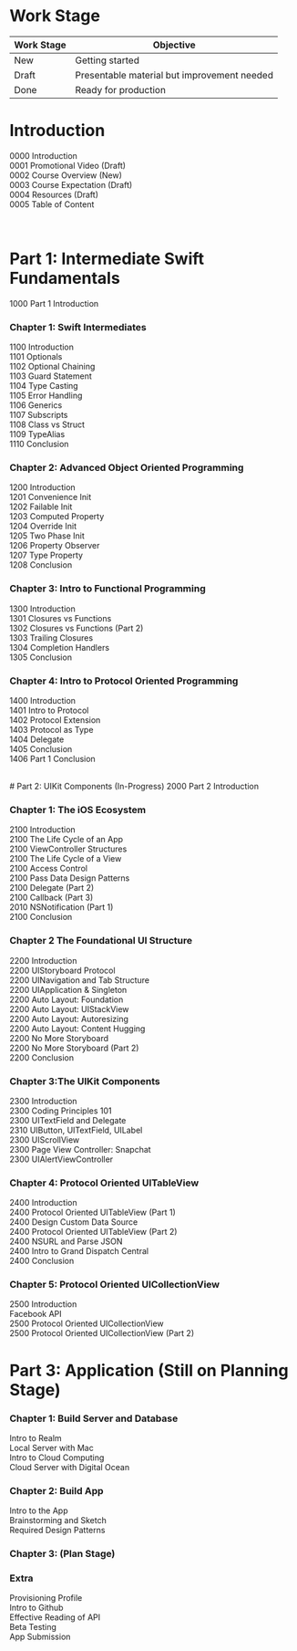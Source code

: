 # Work Stage
| Work Stage | Objective |
| --- | ---|
| New | Getting started |
| Draft | Presentable material but improvement needed |
| Done | Ready for production |



# Introduction
0000 Introduction
<br>0001 Promotional Video (Draft)
<br>0002 Course Overview (New)
<br>0003 Course Expectation (Draft)
<br>0004 Resources (Draft)
<br>0005 Table of Content

<br>

# Part 1: Intermediate Swift Fundamentals
1000 Part 1 Introduction

### Chapter 1: Swift Intermediates
1100 Introduction
  <br>1101 Optionals
  <br>1102 Optional Chaining
  <br>1103 Guard Statement
  <br>1104 Type Casting
  <br>1105 Error Handling
  <br>1106 Generics
  <br>1107 Subscripts
  <br>1108 Class vs Struct
  <br>1109 TypeAlias
   <br> 1110 Conclusion

### Chapter 2: Advanced Object Oriented Programming
  1200 Introduction
  <br>1201 Convenience Init
  <br>1202 Failable Init
  <br>1203 Computed Property
  <br>1204 Override Init
  <br>1205 Two Phase Init
  <br>1206 Property Observer
  <br>1207 Type Property
  <br>1208 Conclusion

###  Chapter 3: Intro to Functional Programming
  1300 Introduction
  <br>1301 Closures vs Functions
  <br>1302 Closures vs Functions (Part 2)
  <br>1303 Trailing Closures
  <br>1304 Completion Handlers
  <br>1305 Conclusion

### Chapter 4: Intro to Protocol Oriented Programming
 1400 Introduction
  <br>1401 Intro to Protocol
  <br>1402 Protocol Extension
  <br>1403 Protocol as Type
  <br>1404 Delegate
  <br>1405 Conclusion
  <br>1406 Part 1 Conclusion

  <br>
# Part 2: UIKit Components (In-Progress)
2000 Part 2 Introduction

### Chapter 1: The iOS Ecosystem
2100 Introduction
<br>2100 The Life Cycle of an App
<br>2100 ViewController Structures
<br>2100 The Life Cycle of a View
<br>2100 Access Control
<br>2100 Pass Data Design Patterns
<br>2100 Delegate (Part 2)
<br>2100 Callback (Part 3)
<br>2010 NSNotification (Part 1)
<br>2100 Conclusion

### Chapter 2 The Foundational UI Structure
2200 Introduction
<br>2200 UIStoryboard Protocol
<br>2200 UINavigation and Tab Structure
<br>2200 UIApplication & Singleton
<br>2200 Auto Layout: Foundation
<br>2200 Auto Layout: UIStackView
<br>2200 Auto Layout: Autoresizing
<br>2200 Auto Layout: Content Hugging
<br>2200 No More Storyboard
<br>2200 No More Storyboard (Part 2)
<br>2200 Conclusion

### Chapter 3:The UIKit Components
2300 Introduction
<br>2300 Coding Principles 101
<br>2300 UITextField and Delegate
<br>2310 UIButton, UITextField, UILabel
<br>2300 UIScrollView
<br>2300 Page View Controller: Snapchat
<br>2300 UIAlertViewController

### Chapter 4: Protocol Oriented UITableView
2400 Introduction
<br>2400 Protocol Oriented UITableView (Part 1)
<br>2400 Design Custom Data Source
<br>2400 Protocol Oriented UITableView (Part 2)
<br>2400 NSURL and Parse JSON
<br>2400 Intro to Grand Dispatch Central
<br>2400 Conclusion
### Chapter 5: Protocol Oriented UICollectionView
2500 Introduction
<br> Facebook API
<br>2500 Protocol Oriented UICollectionView
<br>2500 Protocol Oriented UICollectionView (Part 2)
<br>



# Part 3: Application (Still on Planning Stage)

### Chapter 1: Build Server and Database
Intro to Realm
<br>Local Server with Mac
<br>Intro to Cloud Computing
<br>Cloud Server with Digital Ocean

### Chapter 2: Build App
Intro to the App
<br> Brainstorming and Sketch
<br> Required Design Patterns

### Chapter 3: (Plan Stage)
### Extra
 Provisioning Profile
<br> Intro to Github
<br>Effective Reading of API
<br>Beta Testing
<br>App Submission
